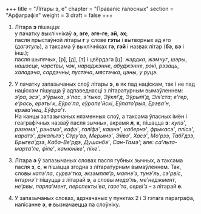 +++
title = "Літары э, е"
chapter = "Правапіс галосных"
section = "Арфаграфія"
weight = 3
draft = false
+++

1. Літара __э__ пішацца:
<br>у пачатку выклічнікаў __э__, __эге__, __эге-ге__, __эй__, __эх__;
<br>пасля прыстаўной літары __г__ у слове __гэты__ і вытворных ад яго (_дагэтуль_), а таксама ў выклічніках __гэ__, __гэй__ і назвах літар (__бэ__, __вэ__ і інш.);
<br>пасля шыпячых, [р], [д], [т] і цвёрдага [ц]: _жэрдка_, _жэмчуг_, _шэры_, _нашэсце_, _чэрствы_, _чэк_, _нараджэнне_, _абуджэнне_, _рэкі_, _рэзаць_, _халадэча_, _сардэчны_, _пустэча_, _мястэчка_, _цэны_, _у руцэ_.

2. У пачатку запазычаных слоў літары __э__, __е__ як пад націскам, так і не пад націскам пішуцца ў адпаведнасці з літаратурным вымаўленнем: _э'ра_, _эсэ'_, _э'ўрыка_, _э'пас_, _э'тыка_, _Эўклі'д_, _Эўрыпі'д_, _Элі'ста_; _е'гер_, _е'рась_, _ерэты'к_, _Еўро'па_, _еўрапе'йскі_, _Еўпато'рыя_, _Ерэва'н_, _ерэва'нец_, _Еўфра'т_.
<br>На канцы запазычаных нязменных слоў, а таксама ўласных імён і геаграфічных назваў пасля зычных, акрамя __л__, __к__, пішацца __э__: _купэ'_, _рэзюмэ'_, _рэнамэ'_, _кафэ'_, _галіфэ'_, _кашнэ'_, _кабернэ'_, _фрыкасэ'_, _плісэ'_, _каратэ'_, _дэкальтэ'_; _Стру'вэ_, _Мерымэ'_, _Эйвэ'_, _Хасэ'_, _Мо'рзэ_, _Табі'дзэ_, _Брыгва'дзэ_, _Каба-Ве'рдэ_, _Душанбэ'_, _Сан-Тамэ'_; але: _са'льта-марта'ле_, _філе'_, _камюніке'_, _піке'_.

3. Літара __э__ ў запазычаных словах пасля губных зычных, а таксама пасля __з__, __с__, __н__ пішацца згодна з літаратурным вымаўленнем. Так, словы _капэ'ла_, _сурвэ'тка_, _экзэмпля'р_, _маянэ'з_, _тунэ'ль_, _сэ'рвіс_, _інтэрнэ'т_ пішуцца з літарай __э__, а словы _меда'ль_, _ме'неджмент_, _не'рвы_, _парла'мент_, _перспекты'ва_, _газе'та_, _серві'з_ – з літарай __е__.

4. У запазычаных словах, адзначаных у пунктах 2 і 3 гэтага параграфа, напісанне __э__, __е__ вызначаецца па слоўніку.